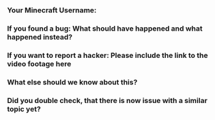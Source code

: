 ### Your Minecraft Username:

### If you found a bug: What should have happened and what happened instead?

### If you want to report a hacker: Please include the link to the video footage here

### What else should we know about this?

### Did you double check, that there is now issue with a similar topic yet?
